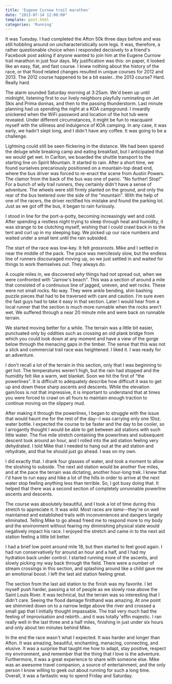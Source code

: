 ```yaml
---
title: 'Eugene Curnow trail marathon'
date: "2013-07-14 12:00:00"
template: post.html
categories: 'Running'
---
```


It was Tuesday. I had completed the Afton 50k three days before and was still hobbling around on uncharacteristically sore legs. It was, therefore, a rather questionable choice when I responded decisively to a friend's Facebook post asking if anyone wanted to join him at the Eugene Curnow trail marathon in just four days. My justification was this: on paper, it looked like an easy, flat, and fast course. I knew nothing about the history of the race, or that flood related changes resulted in unique courses for 2012 and 2013. The 2012 course happened to be a bit easier...the 2013 course? Hard. Really hard.

The alarm sounded Saturday morning at 3:25am. We'd been up until midnight, listening first to our lively neighbors playfully ruminating on Jet Skis and Prima donnas, and then to the passing thunderstorm. Last minute planning had us spending the night at a KOA campground. I inwardly snickered when the WiFi password and location of the hot tub were revealed. Under different circumstances, it might be fun to reacquaint myself with the silliness and indulgence of KOA camping. In any case, it was early, we hadn't slept long, and I didn't have any coffee. It was going to be a challenge.

Lightning could still be seen flickering in the distance. We had been spared the deluge while breaking camp and eating breakfast, but I anticipated that we *would* get wet. In Carlton, we boarded the shuttle transport to the starting line on Spirit Mountain. It started to rain. After a short time, we found ourselves precariously positioned on a mountain-top dead end, where the bus driver was forced to re-enact the scene from Austin Powers. The clamor from the back of the bus was one of panic. "No further! Stop!" For a bunch of wily trail runners, they certainly didn't have a sense of adventure. The wheels were still firmly planted on the ground, and only the rear of the bus teetered over the side of the "mountain". With the help of one of the racers, the driver rectified his mistake and found the parking lot. Just as we got off the bus, it began to rain furiously.

I stood in line for the port-a-potty, becoming increasingly wet and cold. After spending a restless night trying to sleep through heat and humidity, it was strange to be clutching myself, wishing that I could crawl back in to the tent and curl up in my sleeping bag. We picked up our race numbers and waited under a small tent until the rain subsided.

The start of the race was low-key. It felt *grassroots*. Mike and I settled in near the middle of the pack. The pace was mercilessly slow, but the endless line of runners discouraged moving up, so we just settled in and waited for things to work themselves out. They always do.

A couple miles in, we discovered *why* things had not spread out, when we were confronted with "Jarrow's beach". This was a section of around a mile that consisted of a continuous line of jagged, uneven, and wet rocks. These were not small rocks. No way. They were ankle bending, shin bashing puzzle pieces that had to be traversed with care and caution. I'm sure even the fast guys had to take it easy in that section. Later I would hear from a local runner that the section is much more runnable when the rocks aren't wet. We suffered through a near 20 minute mile and were back on runnable terrain. 

We started moving better for a while. The terrain was a little bit easier, punctuated only by oddities such as crossing an old plank bridge from which you could look down at any moment and have a view of the gorge below through the menacing gaps in the timber. The sense that this was not a slick and commercial trail race was heightened. I liked it. I was ready for an adventure. 

I don't recall a lot of the terrain in this section, only that I was beginning to get hot. The temperatures weren't high, but the rain had stopped and the humidity felt like a warm, wet blanket. Soon we hit the first of "the powerlines". It is difficult to adequately describe how difficult it was to get up and down these sharp ascents and descents. While the elevation gain/loss is not that impressive, it is important to understand that at times you were forced to crawl on all fours to maintain enough traction to continue moving on the slippery mud.

After making it through the powerlines, I began to struggle with the issue that would haunt me for the rest of the day--I was carrying only one 10oz. water bottle. I expected the course to be faster and the day to be cooler, so I arrogantly thought I would be able to get between aid stations with such little water. The five mile stretch containing the powerlines and subsequent descent took around an hour, and I rolled into the aid station feeling very dehydrated. I told Mike that I needed to hang out at the aid station and rehydrate, and that he should just go ahead. I was on my own.

I did exactly that. I drank four glasses of water, and took a moment to allow the sloshing to subside. The next aid station would be another five miles, and at the pace the terrain was dictating, another hour-long trek. I knew that I'd have to run easy and hike a lot of the hills in order to arrive at the next water stop feeling anything less than terrible. So, I got busy doing that. It helped that there was a second section of completely unrunnable powerline ascents and descents. 

The course was absolutely beautiful, and I took a lot of time during this stretch to appreciate it. It was *wild*. Most races are *tame*--they're on well maintained and established trails with inconveniences and dangers largely eliminated. Telling Mike to go ahead freed me to respond more to my body and the environment without fearing my diminishing physical state would negatively impact his race. I enjoyed the stretch and came in to the next aid station feeling a little bit better.

I had a brief low point around mile 18, but then started to feel good again. I had run conservatively for around an hour and a half, and I had my hydration back under control. I started running more of the ascents, and slowly picking my way back through the field. There were a number of stream crossings in this section, and splashing around like a child gave me an emotional boost. I left the last aid station feeling great.

The section from the last aid station to the finish was my favorite. I let myself push harder, passing a lot of people as we slowly rose above the Saint Louis River. It was technical, but the terrain was so interesting that I didn't care. Seeing the flood damage firsthand was amazing. At one point we shimmied down on to a narrow ledge above the river and crossed a small gap that I initially thought impassable. The trail very much had the feeling of improvisation and rebirth…and it was totally 'effin majestic. I ran really well in the last three and a half miles, finishing in just under six hours and only about ten minutes behind Mike.

In the end the race wasn't what I expected. It was harder and longer than Afton. It was amazing, beautiful, enchanting, menacing, connecting, and elusive. It was a surprise that taught me how to adapt, stay positive, respect my environment, and remember that the thing that I love is the adventure. Furthermore, it was a great experience to share with someone else. Mike was an awesome travel companion, a source of entertainment, and the only person I know willing to geek out about running for such a long time. Overall, it was a fantastic way to spend Friday and Saturday.

